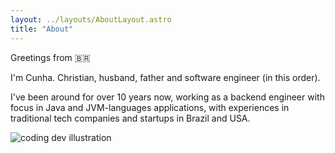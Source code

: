 ```yaml
---
layout: ../layouts/AboutLayout.astro
title: "About"
---
```


Greetings from 🇧🇷

I'm Cunha. Christian, husband, father and software engineer (in this order).

I've been around for over 10 years now, working as a backend engineer with focus in Java and JVM-languages applications, with experiences in traditional tech companies and startups in Brazil and USA.

<div>
  <img src="/assets/dev.svg" class="sm:w-1/2 mx-auto" alt="coding dev illustration">
</div>
